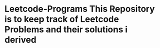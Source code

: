 # Leetcode-Programs This Repository is to keep track of Leetcode Problems and their solutions i derived
